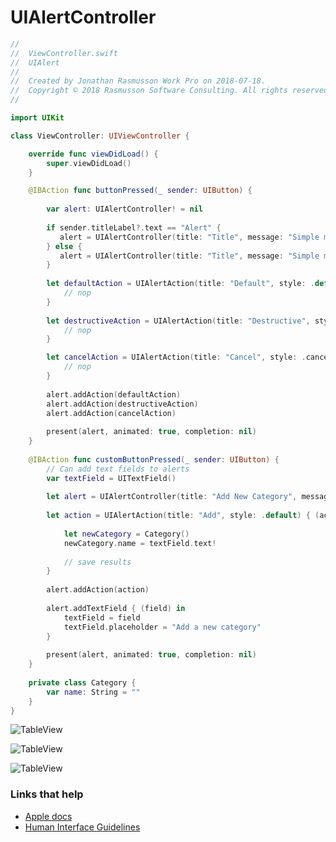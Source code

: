 # UIAlertController

```swift
//
//  ViewController.swift
//  UIAlert
//
//  Created by Jonathan Rasmusson Work Pro on 2018-07-18.
//  Copyright © 2018 Rasmusson Software Consulting. All rights reserved.
//

import UIKit

class ViewController: UIViewController {

    override func viewDidLoad() {
        super.viewDidLoad()
    }

    @IBAction func buttonPressed(_ sender: UIButton) {
        
        var alert: UIAlertController! = nil
        
        if sender.titleLabel?.text == "Alert" {
           alert = UIAlertController(title: "Title", message: "Simple message", preferredStyle: .alert)
        } else {
           alert = UIAlertController(title: "Title", message: "Simple message", preferredStyle: .actionSheet)
        }
        
        let defaultAction = UIAlertAction(title: "Default", style: .default) { (action:UIAlertAction) in
            // nop
        }
        
        let destructiveAction = UIAlertAction(title: "Destructive", style: .destructive) { (action:UIAlertAction) in
            // nop
        }

        let cancelAction = UIAlertAction(title: "Cancel", style: .cancel) { (action:UIAlertAction) in
            // nop
        }
        
        alert.addAction(defaultAction)
        alert.addAction(destructiveAction)
        alert.addAction(cancelAction)
        
        present(alert, animated: true, completion: nil)
    }
    
    @IBAction func customButtonPressed(_ sender: UIButton) {
        // Can add text fields to alerts
        var textField = UITextField()
        
        let alert = UIAlertController(title: "Add New Category", message: "", preferredStyle: .alert)
        
        let action = UIAlertAction(title: "Add", style: .default) { (action) in
            
            let newCategory = Category()
            newCategory.name = textField.text!
            
            // save results
        }
        
        alert.addAction(action)
        
        alert.addTextField { (field) in
            textField = field
            textField.placeholder = "Add a new category"
        }
        
        present(alert, animated: true, completion: nil)
    }
    
    private class Category {
        var name: String = ""
    }
}

```

![TableView](https://github.com/jrasmusson/ios-starter-kit/blob/master/basics/UIAlertController/images/alert.png)

![TableView](https://github.com/jrasmusson/ios-starter-kit/blob/master/basics/UIAlertController/images/action-sheet.png)

![TableView](https://github.com/jrasmusson/ios-starter-kit/blob/master/basics/UIAlertController/images/alert-with-textfield.png)


### Links that help
* [Apple docs](https://developer.apple.com/documentation/uikit/uialertcontroller)
* [Human Interface Guidelines](https://developer.apple.com/design/human-interface-guidelines/ios/views/alerts)